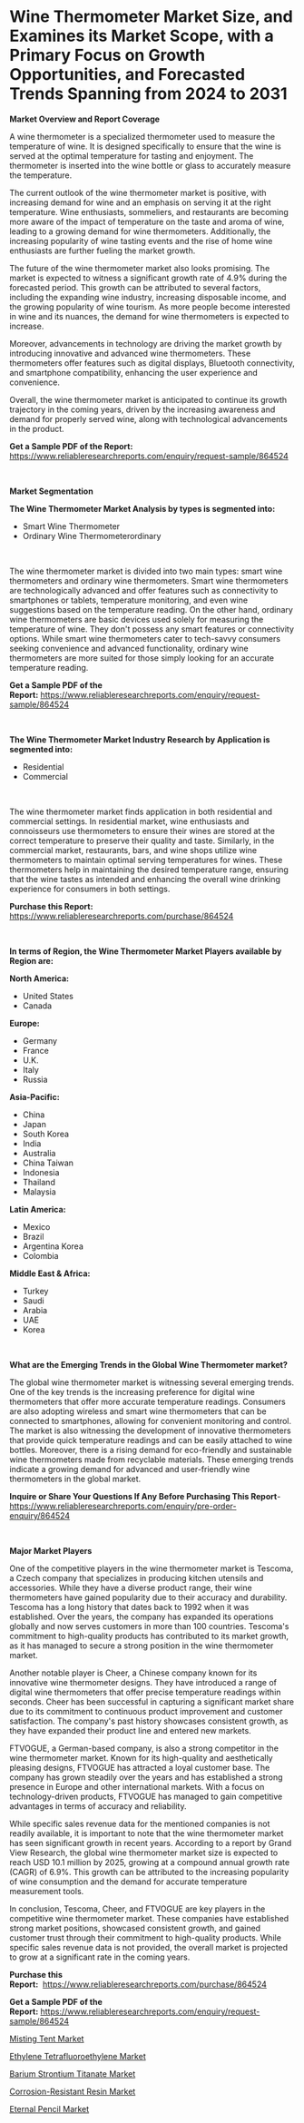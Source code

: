 <p><h1>Wine Thermometer Market Size, and Examines its Market Scope, with a Primary Focus on Growth Opportunities, and Forecasted Trends Spanning from 2024 to 2031</h1></p><p><strong>Market Overview and Report Coverage</strong></p>
<p><p>A wine thermometer is a specialized thermometer used to measure the temperature of wine. It is designed specifically to ensure that the wine is served at the optimal temperature for tasting and enjoyment. The thermometer is inserted into the wine bottle or glass to accurately measure the temperature.</p><p>The current outlook of the wine thermometer market is positive, with increasing demand for wine and an emphasis on serving it at the right temperature. Wine enthusiasts, sommeliers, and restaurants are becoming more aware of the impact of temperature on the taste and aroma of wine, leading to a growing demand for wine thermometers. Additionally, the increasing popularity of wine tasting events and the rise of home wine enthusiasts are further fueling the market growth.</p><p>The future of the wine thermometer market also looks promising. The market is expected to witness a significant growth rate of 4.9% during the forecasted period. This growth can be attributed to several factors, including the expanding wine industry, increasing disposable income, and the growing popularity of wine tourism. As more people become interested in wine and its nuances, the demand for wine thermometers is expected to increase.</p><p>Moreover, advancements in technology are driving the market growth by introducing innovative and advanced wine thermometers. These thermometers offer features such as digital displays, Bluetooth connectivity, and smartphone compatibility, enhancing the user experience and convenience.</p><p>Overall, the wine thermometer market is anticipated to continue its growth trajectory in the coming years, driven by the increasing awareness and demand for properly served wine, along with technological advancements in the product.</p></p>
<p><strong>Get a Sample PDF of the Report:</strong> <a href="https://www.reliableresearchreports.com/enquiry/request-sample/864524">https://www.reliableresearchreports.com/enquiry/request-sample/864524</a></p>
<p>&nbsp;</p>
<p><strong>Market Segmentation</strong></p>
<p><strong>The Wine Thermometer Market Analysis by types is segmented into:</strong></p>
<p><ul><li>Smart Wine Thermometer</li><li>Ordinary Wine Thermometerordinary</li></ul></p>
<p>&nbsp;</p>
<p><p>The wine thermometer market is divided into two main types: smart wine thermometers and ordinary wine thermometers. Smart wine thermometers are technologically advanced and offer features such as connectivity to smartphones or tablets, temperature monitoring, and even wine suggestions based on the temperature reading. On the other hand, ordinary wine thermometers are basic devices used solely for measuring the temperature of wine. They don't possess any smart features or connectivity options. While smart wine thermometers cater to tech-savvy consumers seeking convenience and advanced functionality, ordinary wine thermometers are more suited for those simply looking for an accurate temperature reading.</p></p>
<p><strong>Get a Sample PDF of the Report:</strong>&nbsp;<a href="https://www.reliableresearchreports.com/enquiry/request-sample/864524">https://www.reliableresearchreports.com/enquiry/request-sample/864524</a></p>
<p>&nbsp;</p>
<p><strong>The Wine Thermometer Market Industry Research by Application is segmented into:</strong></p>
<p><ul><li>Residential</li><li>Commercial</li></ul></p>
<p>&nbsp;</p>
<p><p>The wine thermometer market finds application in both residential and commercial settings. In residential market, wine enthusiasts and connoisseurs use thermometers to ensure their wines are stored at the correct temperature to preserve their quality and taste. Similarly, in the commercial market, restaurants, bars, and wine shops utilize wine thermometers to maintain optimal serving temperatures for wines. These thermometers help in maintaining the desired temperature range, ensuring that the wine tastes as intended and enhancing the overall wine drinking experience for consumers in both settings.</p></p>
<p><strong>Purchase this Report:</strong>&nbsp; <a href="https://www.reliableresearchreports.com/purchase/864524">https://www.reliableresearchreports.com/purchase/864524</a></p>
<p>&nbsp;</p>
<p><strong>In terms of Region, the Wine Thermometer Market Players available by Region are:</strong></p>
<p>
    <p> <strong> North America: </strong>
        <ul>
            <li>United States</li>
            <li>Canada</li>
        </ul>
        </p> 
    <p> <strong> Europe: </strong>
        <ul>
            <li>Germany</li>
            <li>France</li>
            <li>U.K.</li>
            <li>Italy</li>
            <li>Russia</li>
        </ul>
        </p> 
    <p> <strong> Asia-Pacific: </strong>
        <ul>
            <li>China</li>
            <li>Japan</li>
            <li>South Korea</li>
            <li>India</li>
            <li>Australia</li>
            <li>China Taiwan</li>
            <li>Indonesia</li>
            <li>Thailand</li>
            <li>Malaysia</li>
        </ul>
        </p> 
    <p> <strong> Latin America: </strong>
        <ul>
            <li>Mexico</li>
            <li>Brazil</li>
            <li>Argentina Korea</li>
            <li>Colombia</li>
        </ul>
        </p> 
    <p> <strong> Middle East & Africa: </strong>
        <ul>
            <li>Turkey</li>
            <li>Saudi</li>
            <li>Arabia</li>
            <li>UAE</li>
            <li>Korea</li>
        </ul>
    </p>
    </p>
<p>&nbsp;</p>
<p><strong>What are the Emerging Trends in the Global Wine Thermometer market?</strong></p>
<p><p>The global wine thermometer market is witnessing several emerging trends. One of the key trends is the increasing preference for digital wine thermometers that offer more accurate temperature readings. Consumers are also adopting wireless and smart wine thermometers that can be connected to smartphones, allowing for convenient monitoring and control. The market is also witnessing the development of innovative thermometers that provide quick temperature readings and can be easily attached to wine bottles. Moreover, there is a rising demand for eco-friendly and sustainable wine thermometers made from recyclable materials. These emerging trends indicate a growing demand for advanced and user-friendly wine thermometers in the global market.</p></p>
<p><strong>Inquire or Share Your Questions If Any Before Purchasing This Report</strong>- <a href="https://www.reliableresearchreports.com/enquiry/pre-order-enquiry/864524">https://www.reliableresearchreports.com/enquiry/pre-order-enquiry/864524</a></p>
<p>&nbsp;</p>
<p><strong>Major Market Players</strong></p>
<p><p>One of the competitive players in the wine thermometer market is Tescoma, a Czech company that specializes in producing kitchen utensils and accessories. While they have a diverse product range, their wine thermometers have gained popularity due to their accuracy and durability. Tescoma has a long history that dates back to 1992 when it was established. Over the years, the company has expanded its operations globally and now serves customers in more than 100 countries. Tescoma's commitment to high-quality products has contributed to its market growth, as it has managed to secure a strong position in the wine thermometer market.</p><p>Another notable player is Cheer, a Chinese company known for its innovative wine thermometer designs. They have introduced a range of digital wine thermometers that offer precise temperature readings within seconds. Cheer has been successful in capturing a significant market share due to its commitment to continuous product improvement and customer satisfaction. The company's past history showcases consistent growth, as they have expanded their product line and entered new markets.</p><p>FTVOGUE, a German-based company, is also a strong competitor in the wine thermometer market. Known for its high-quality and aesthetically pleasing designs, FTVOGUE has attracted a loyal customer base. The company has grown steadily over the years and has established a strong presence in Europe and other international markets. With a focus on technology-driven products, FTVOGUE has managed to gain competitive advantages in terms of accuracy and reliability.</p><p>While specific sales revenue data for the mentioned companies is not readily available, it is important to note that the wine thermometer market has seen significant growth in recent years. According to a report by Grand View Research, the global wine thermometer market size is expected to reach USD 10.1 million by 2025, growing at a compound annual growth rate (CAGR) of 6.9%. This growth can be attributed to the increasing popularity of wine consumption and the demand for accurate temperature measurement tools.</p><p>In conclusion, Tescoma, Cheer, and FTVOGUE are key players in the competitive wine thermometer market. These companies have established strong market positions, showcased consistent growth, and gained customer trust through their commitment to high-quality products. While specific sales revenue data is not provided, the overall market is projected to grow at a significant rate in the coming years.</p></p>
<p><strong>Purchase this Report:</strong>&nbsp;&nbsp;<a href="https://www.reliableresearchreports.com/purchase/864524">https://www.reliableresearchreports.com/purchase/864524</a></p>
<p></p>
<p><strong>Get a Sample PDF of the Report:</strong>&nbsp;<a href="https://www.reliableresearchreports.com/enquiry/request-sample/864524">https://www.reliableresearchreports.com/enquiry/request-sample/864524</a></p>
<p><p><a href="https://github.com/rexevange/Market-Research-Report-List-2/blob/main/misting-tent-market.md">Misting Tent Market</a></p><p><a href="https://www.linkedin.com/pulse/ethylene-tetrafluoroethylene-market-share-amp-new-trends-analysis-4lxaf/">Ethylene Tetrafluoroethylene Market</a></p><p><a href="https://www.linkedin.com/pulse/barium-strontium-titanate-market-size-2023-2030-global-industrial-tsszf/">Barium Strontium Titanate Market</a></p><p><a href="https://www.linkedin.com/pulse/corrosion-resistant-resin-market-share-amp-new-trends-analysis-gskdf/">Corrosion-Resistant Resin Market</a></p><p><a href="https://github.com/lilstefpacute/Market-Research-Report-List-2/blob/main/eternal-pencil-market.md">Eternal Pencil Market</a></p></p>